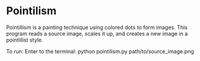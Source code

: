 # Pointilism
Pointillism is a painting technique using colored dots to form images. This program reads a source image, scales it up, and creates a new image in a pointillist style.

To run:
Enter to the terminal: python pointilism.py path/to/source_image.png
